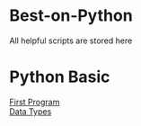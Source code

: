 # Best-on-Python
All helpful scripts are stored here 
# Python Basic 
[First Program](https://github.com/RoyelBee/Best-on-Python/blob/master/creating_variables.py) <br>
[Data Types](https://github.com/RoyelBee/Best-on-Python/blob/master/data_type.py)

